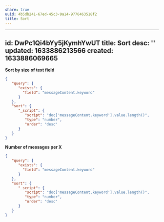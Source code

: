```yaml
---
share: true
uuid: 4b5db241-67ed-45c3-9a14-9776463518f2
title: Sort
---
```

---
id: DwPc1Qi4bYy5jKymhYwUT
title: Sort
desc: ''
updated: 1633886213566
created: 1633886069665
---

**Sort by size of text field**

``` json
{
   "query": {
      "exists": {
        "field": "messageContent.keyword"
      }
   },
   "sort": {
      "_script": {
         "script": "doc['messageContent.keyword'].value.length()",
         "type": "number",
         "order": "desc"
      }
   }
}
```

**Number of messages per X**

``` json
{
   "query": {
      "exists": {
        "field": "messageContent.keyword"
      }
   },
   "sort": {
      "_script": {
         "script": "doc['messageContent.keyword'].value.length()",
         "type": "number",
         "order": "desc"
      }
   }
}
```
